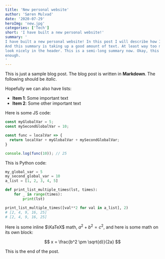 ```yaml
---
title: 'New personal website'
author: 'Søren Mulvad'
date: '2020-07-29'
heroImg: 'new.jpg'
categories: ['Tech']
short: 'I have built a new personal website!'
summary: '
I have built a new personal website! In this post I will describe how I did it.
And this summary is taking up a good amount of text. At least way too much to
look nicely in the header. This is a semi-long summary now. Okay, this should be
enough.
'
---
```


This is just a sample blog post. The blog post is written in **Markdown**. The following should be _italic_.

Hopefully we can also have lists:

- **Item 1**: Some important text
- **Item 2**: Some other important text

Here is some JS code:

```javascript
const myGlobalVar = 5;
const mySecondGlobalVar = 10;

const func = localVar => {
  return localVar + myGlobalVar + mySecondGlobalVar;
}

console.log(func(10)); // 25
```

This is Python code:

```python
my_global_var = 5
my_second_global_var = 10
a_list = [1, 2, 3, 4, 5]

def print_list_multiple_times(lst, times):
    for _ in range(times):
        print(lst)

print_list_multiple_times([val**2 for val in a_list], 2)
# [2, 4, 9, 16, 25]
# [2, 4, 9, 16, 25]
```

Here is some inline $\KaTeX$ math, $a^2 + b^2 = c^2$, and here is some math on its own block:

$$
x = \frac{b^2 \pm \sqrt{d}}{2a}
$$

This is the end of the post.
